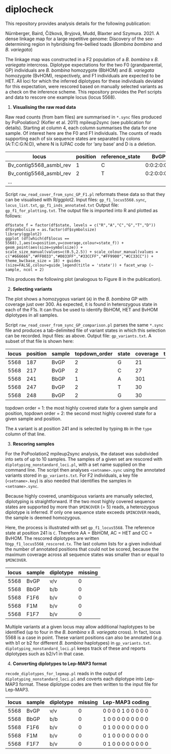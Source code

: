 # diplocheck
This repository provides analysis details for the following publication:

Nürnberger, Baird, Čížková, Bryjová, Mudd, Blaxter and Szymura. 2021. A dense linkage map for a large repetitive genome: Discovery of the sex-determining region in hybridising fire-bellied toads (*Bombina bombina* and *B. variegata*)

The linkage map was constructed in a F2 population of a *B. bombina* x *B. variegata* intercross. Diplotype expectations for the two F0 (grandparental, GP) individuals are *B. bombina* homozygote (BbHOM) and *B. variegata* homozygote (BvHOM), respectively, and F1 individuals are expected to be HET. All loci for which the inferred diplotypes for these individuals deviated for this expectation, were rescored based on manually selected variants as a check on the inference scheme. This repository provides the Perl scripts and data to rescore one example locus (locus 5568).

1. **Visualising the raw read data**

Raw read counts (from bam files) are summarised in `*.sync` files produced by PoPoolation2 (Kofler et al. 2011) mpileup2sync (see publication for details). Starting at column 4, each column summarises the data for one sample. Of interest here are the F0 and F1 individuals. The counts of reads supporting each of six sequence states are separated by colons (A:T:C:G:N:D), where N is IUPAC code for ‘any base’ and D is a deletion. 

locus |	position | reference_state |	BvGP |	BbGP | F1F6 | F1M |	F1F7
----- | -------- | --------------- |  ---- |  ---- | ---- | --- | ----
Bv_contig5568_asmbl_rev | 1 | C | 0:0:2:0:0:0 | 0:0:16:0:0:0 | 0:0:14:0:0:0 | 0:0:6:0:0:0 | 0:0:9:0:0:0
Bv_contig5568_asmbl_rev | 2 | T | 0:2:0:0:0:0 | 0:16:0:0:0:0 | 0:14:0:0:0:0 | 0:6:0:0:0:0 | 0:9:0:0:0:0
... | | | | | | |

Script `raw_read_cover_from_sync_GP_F1.pl` reformats these data so that they can be visualised with R/ggplot2. Input files: `gp_f1_locus5568.sync`, `locus_list.txt`, `gp_f1_inds_annotated.txt` Output file: `gp_f1_for_plotting.txt`. The output file is imported into R and plotted as follows:


```
df$state_f = factor(df$state, levels = c("R","A","C","G","T","D"))
df$symbolsize = as.factor(df$symbolsize)
library(ggplot2)
ggplot (df[which(df$locus == 5568),],aes(x=position,y=coverage,colour=state_f)) + geom_point(aes(size=symbolsize)) +
scale_size_manual(values=c(0.5,2.5)) + scale_colour_manual(values = c("#666666","#FF0033","#0033FF","#33CCFF","#FF9900","#CC33CC")) +
theme_bw(base_size = 18) + guides (size=FALSE,colour=guide_legend(title = 'state')) + facet_wrap (~ sample, ncol = 2)
```

This produces the following plot (analogous to Figure 8 in the publication). 

2. **Selecting variants**

The plot shows a homozygous variant (`A`) in the *B. bombina* GP with coverage just over 300. As expected, it is found in heterozygous state in each of the F1s. It can thus be used to identify BbHOM, HET and BvHOM diplotypes in all samples. 

Script `raw_read_cover_from_sync_GP_comparison.pl` parses the same `*.sync` file and produces a tab-delimited file of variant states in which this selection can be recorded. Input files: as above. Output file: `gp_variants.txt`. A subset of that file is shown here:

locus | position | sample | topdown_order | state | coverage | type
----- | -------- | ------ | -------------- | ----- | -------- | ----
5568 | 187 | BvGP | 2 | G | 21 | 
5568 | 217 | BvGP | 2 | C | 27 | 
5568 | 241 | BbGP | 1 | A | 301 | 
5568 | 247 | BvGP | 2 | T | 30 | 
5568 | 248 | BvGP | 2 | G | 30 | 

topdown order = 1: the most highly covered state for a given sample and position, topdown order = 2: the second most highly covered state for a given sample and position. 

The `A` variant is at position 241 and is selected by typing `Bb` in the `type` column of that line.

3. **Rescoring samples**

For the PoPoolation2 mpileup2sync analysis, the dataset was subdivided into sets of up to 10 samples. The samples of a given set are rescored with `diplotyping_nonstandard_loci.pl`, with a set name supplied on the command line. The script then analyses `<setname>.sync` using the annotated variants stored in `gp_variants.txt`. For F2 individuals, a key file (`<setname>.key`) is also needed that identifies the samples in `<setname>.sync`. 

Because highly covered, unambiguous variants are manually selected, diplotyping is straightforward. If the two most highly covered sequence states are supported by more than `$MINCOVER` (= 5) reads, a heterozygous diplotype is inferred. If only one sequence state exceeds `$MINCOVER` reads, the sample is deemed homozygous. 

Here, the process is illustrated with set `gp_f1_locus5568`. The reference state at position 241 is `C`. Therefore AA = BbHOM, AC = HET and CC = BvHOM. The rescored diplotypes are written to`gp_f1_locus5568_rescored.tx`. The last column lists for a given individual the number of annotated positions that could not be scored, because the maximum coverage across all sequence states was smaller than or equal to `$MINCOVER`.

locus | sample | diplotype | missing
----- | ------ | --------- | -------
5568 | BvGP | v/v | 0
5568 | BbGP | b/b | 0
5568 | F1F6 | b/v | 0
5568 | F1M | b/v | 0
5568 | F1F7 | b/v | 0

Multiple variants at a given locus may allow additional haplotypes to be identified (up to four in the *B. bombina* x *B. variegata* cross). In fact, locus 5568 is a case in point. These variant positions can also be annotated (*e.g.* with b1 or b2 for different *B. bombina* haplotypes) in `gp_variants.txt`. `diplotyping_nonstandard_loci.pl` keeps track of these and reports diplotypes such as b2/v1 in that case.

4. **Converting diplotypes to Lep-MAP3 format**

`recode_diplotypes_for_lepmap.pl` reads in the output of `diplotyping_nonstandard_loci.pl` and coverts each diplotype into Lep-MAP3 format. These diplotype codes are then written to the input file for Lep-MAP3.

locus | sample | diplotype | missing | Lep-MAP3 coding
----- | ------ | --------- | ------- | ---------------
5568 | BvGP | v/v | 0 | 0 0 0 0 1 0 0 0 0 0
5568 | BbGP | b/b | 0 |  1 0 0 0 0 0 0 0 0 0
5568 | F1F6 | b/v | 0 | 0 1 0 0 0 0 0 0 0 0
5568 | F1M | b/v | 0 | 0 1 0 0 0 0 0 0 0 0 
5568 | F1F7 | b/v | 0 | 0 1 0 0 0 0 0 0 0 0 
